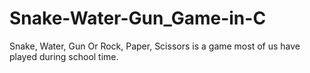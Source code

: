 # Snake-Water-Gun_Game-in-C
Snake, Water, Gun Or Rock, Paper, Scissors is a game most of us have played during school time. 
